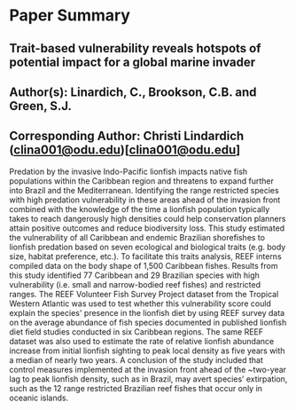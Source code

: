 


# Paper Summary

## Trait-based vulnerability reveals hotspots of potential impact for a global marine invader
## Author(s): Linardich, C., Brookson, C.B. and Green, S.J.
## Corresponding Author: Christi Lindardich (clina001@odu.edu)[clina001@odu.edu]

Predation by the invasive Indo-Pacific lionfish impacts native fish populations within the Caribbean region and threatens to expand further into Brazil and the Mediterranean. Identifying the range restricted species with high predation vulnerability in these areas ahead of the invasion front combined with the knowledge of the time a lionfish population typically takes to reach dangerously high densities could help conservation planners attain positive outcomes and reduce biodiversity loss. This study estimated the vulnerability of all Caribbean and endemic Brazilian shorefishes to lionfish predation based on seven ecological and biological traits (e.g. body size, habitat preference, etc.). To facilitate this traits analysis, REEF interns compiled data on the body shape of 1,500 Caribbean fishes. Results from this study identified 77 Caribbean and 29 Brazilian species with high vulnerability (i.e. small and narrow-bodied reef fishes) and restricted ranges. The REEF Volunteer Fish Survey Project dataset from the Tropical Western Atlantic was used to test whether this vulnerability score could explain the species' presence in the lionfish diet by using REEF survey data on the average abundance of fish species documented in published lionfish diet field studies conducted in six Caribbean regions. The same REEF dataset was also used to estimate the rate of relative lionfish abundance increase from initial lionfish sighting to peak local density as five years with a median of nearly two years. A conclusion of the study included that control measures implemented at the invasion front ahead of the ~two-year lag to peak lionfish density, such as in Brazil, may avert species’ extirpation, such as the 12 range restricted Brazilian reef fishes that occur only in oceanic islands. 

